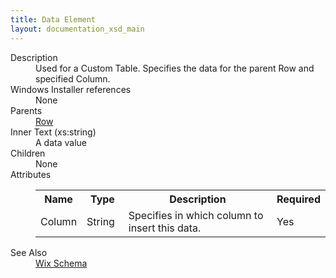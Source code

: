 ```yaml
---
title: Data Element
layout: documentation_xsd_main
---
```

<dl>
  <dt>Description</dt>
  <dd>Used for a Custom Table. Specifies the data for the parent Row and specified Column.</dd>
  <dt>Windows Installer references</dt>
  <dd>None</dd>
  <dt>Parents</dt>
  <dd>
    <a href="../row/">Row</a>
  </dd>
  <dt>Inner Text (xs:string)</dt>
  <dd>A data value</dd>
  <dt>Children</dt>
  <dd>None</dd>
  <dt>Attributes</dt>
  <dd>
    <table cellspacing="0" cellpadding="0" class="schema">
      <tr>
        <th width="15%">Name</th>
        <th width="15%">Type</th>
        <th width="65%">Description</th>
        <th width="15%">Required</th>
      </tr>
      <tr>
        <td>Column</td>
        <td>String</td>
        <td>Specifies in which column to insert this data.</td>
        <td>Yes</td>
      </tr>
    </table>
  </dd>
  <dt>See Also</dt>
  <dd>
    <a href="../">Wix Schema</a>
  </dd>
</dl>
